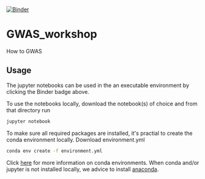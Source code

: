 [![Binder](https://mybinder.org/badge_logo.svg)](https://mybinder.org/v2/gh/picla/GWAS_workshop/master)
# GWAS_workshop
How to GWAS

## Usage
The jupyter notebooks can be used in the an executable environment by clicking the Binder badge above.

To use the notebooks locally, download the notebook(s) of choice and from that directory run

```bash
jupyter notebook
```

To make sure all required packages are installed, it's practial to create the conda environment locally.
Download environment.yml

```bash
conda env create -f environment.yml
```

Click [here](https://docs.conda.io/projects/conda/en/latest/user-guide/tasks/manage-environments.html#sharing-an-environment) for more information on conda environments.
When conda and/or jupyter is not installed locally, we advice to install [anaconda](https://www.anaconda.com/distribution/).
